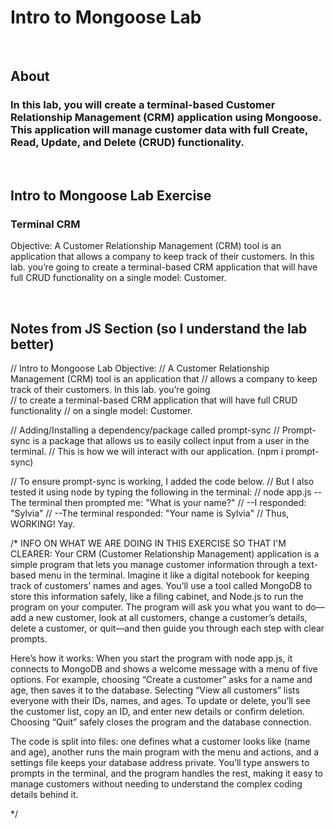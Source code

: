# Intro to Mongoose Lab

<br>

## About

### In this lab, you will create a terminal-based Customer Relationship Management (CRM) application using Mongoose. This application will manage customer data with full Create, Read, Update, and Delete (CRUD) functionality.
<br>

## Intro to Mongoose Lab Exercise

### Terminal CRM

Objective: A Customer Relationship Management (CRM) tool is an application that allows a company to keep track of their customers. In this lab. you’re going to create a terminal-based CRM application that will have full CRUD functionality on a single model: Customer.

<br>


## Notes from JS Section (so I understand the lab better)
// Intro to Mongoose Lab Objective:
// A Customer Relationship Management (CRM) tool is an application that 
// allows a company to keep track of their customers. In this lab. you’re going  
// to create a terminal-based CRM application that will have full CRUD functionality 
// on a single model: Customer.


// Adding/Installing a dependency/package called prompt-sync
// Prompt-sync is a package that allows us to easily collect input from a user in the terminal. 
// This is how we will interact with our application. (npm i prompt-sync)


// To ensure prompt-sync is working, I added the code below. 
// But I also tested it using node by typing the following in the terminal:
// node app.js --The terminal then prompted me: "What is your name?" 
// --I responded: "Sylvia" 
// --The terminal responded: "Your name is Sylvia"
// Thus, WORKING! Yay.


/* INFO ON WHAT WE ARE DOING IN THIS EXERCISE SO THAT I'M CLEARER:
Your CRM (Customer Relationship Management) application is a simple program that lets you 
manage customer information through a text-based menu in the terminal. Imagine it like a digital notebook for 
keeping track of customers’ names and ages. You’ll use a tool called MongoDB to store this information safely, 
like a filing cabinet, and Node.js to run the program on your computer. The program will ask you what you want 
to do—add a new customer, look at all customers, change a customer’s details, delete a customer, or quit—and 
then guide you through each step with clear prompts.

Here’s how it works: When you start the program with node app.js, it connects to MongoDB and shows a 
welcome message with a menu of five options. For example, choosing “Create a customer” asks for a name and age, 
then saves it to the database. Selecting “View all customers” lists everyone with their IDs, names, and ages. 
To update or delete, you’ll see the customer list, copy an ID, and enter new details or confirm deletion. 
Choosing “Quit” safely closes the program and the database connection.

The code is split into files: 
one defines what a customer looks like (name and age), 
another runs the main program with the menu and actions, 
and a settings file keeps your database address private. 
You’ll type answers to prompts in the terminal, and the program handles the rest, 
making it easy to manage customers without needing to understand the complex coding details behind it.

*/